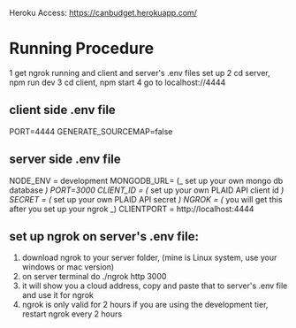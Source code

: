 Heroku Access: https://canbudget.herokuapp.com/

# Running Procedure

1 get ngrok running and client and server's .env files set up
2 cd server, npm run dev
3 cd client, npm start
4 go to localhost://4444

## client side .env file

PORT=4444
GENERATE_SOURCEMAP=false

## server side .env file

NODE_ENV = development
MONGODB_URL= (_ set up your own mongo db database _)
PORT=3000
CLIENT_ID = (_ set up your own PLAID API client id _)
SECRET = (_ set up your own PLAID API secret _)
NGROK = (_ you will get this after you set up your ngrok _)
CLIENTPORT = http://localhost:4444

## set up ngrok on server's .env file:

1.  download ngrok to your server folder, (mine is Linux system, use your windows or mac version)
2.  on server terminal do ./ngrok http 3000
3.  it will show you a cloud address, copy and paste that to server's .env file and use it for ngrok
4.  ngrok is only valid for 2 hours if you are using the development tier, restart ngrok every 2 hours
